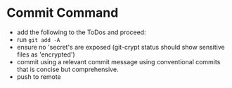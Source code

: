 # Commit Command

- add the following to the ToDos and proceed:
- run `git add -A`
- ensure no 'secret's are exposed (git-crypt status should show sensitive files
  as 'encrypted')
- commit using a relevant commit message using conventional commits that is
  concise but comprehensive.
- push to remote
